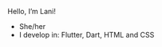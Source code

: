 Hello, I’m Lani!
- She/her
- I develop in: Flutter, Dart, HTML and CSS

<!---
LaniW/LaniW is a ✨ special ✨ repository because its `README.md` (this file) appears on your GitHub profile.
You can click the Preview link to take a look at your changes.
--->

